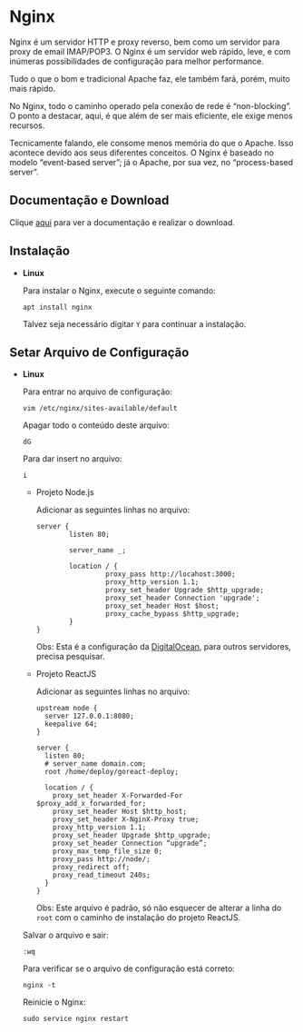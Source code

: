 # Nginx

Nginx é um servidor HTTP e proxy reverso, bem como um servidor para proxy de email IMAP/POP3. O Nginx é um servidor web rápido, leve, e com inúmeras possibilidades de configuração para melhor performance.

Tudo o que o bom e tradicional Apache faz, ele também fará, porém, muito mais rápido.

No Nginx, todo o caminho operado pela conexão de rede é “non-blocking”. O ponto a destacar, aqui, é que além de ser mais eficiente, ele exige menos recursos.

Tecnicamente falando, ele consome menos memória do que o Apache. Isso acontece devido aos seus diferentes conceitos. O Nginx é baseado no modelo “event-based server”; já o Apache, por sua vez, no “process-based server”.

## Documentação e Download

Clique [aqui](http://nginx.org) para ver a documentação e realizar o download.

## Instalação

- **Linux**

  Para instalar o Nginx, execute o seguinte comando:

  ```
  apt install nginx
  ```

  Talvez seja necessário digitar `Y` para continuar a instalação.

## Setar Arquivo de Configuração

- **Linux**

  Para entrar no arquivo de configuração:

  ```
  vim /etc/nginx/sites-available/default
  ```

  Apagar todo o conteúdo deste arquivo:

  ```
  dG
  ```

  Para dar insert no arquivo:

  ```
  i
  ```

  - Projeto Node.js

    Adicionar as seguintes linhas no arquivo:

    ```
    server {
	        listen 80;

	        server_name _;

	        location / {
	                 proxy_pass http://locahost:3000;
	                 proxy_http_version 1.1;
	                 proxy_set_header Upgrade $http_upgrade;
	                 proxy_set_header Connection 'upgrade';
	                 proxy_set_header Host $host;
	                 proxy_cache_bypass $http_upgrade;
	        }
    }
    ```

    Obs: Esta é a configuração da [DigitalOcean](../server/digitalocean.md), para outros servidores, precisa pesquisar.

  - Projeto ReactJS

    Adicionar as seguintes linhas no arquivo:

    ```
    upstream node {
      server 127.0.0.1:8080;
      keepalive 64;
    }

    server {
      listen 80;
      # server_name domain.com;
      root /home/deploy/goreact-deploy;

      location / {
        proxy_set_header X-Forwarded-For $proxy_add_x_forwarded_for;
        proxy_set_header Host $http_host;
        proxy_set_header X-NginX-Proxy true;
        proxy_http_version 1.1;
        proxy_set_header Upgrade $http_upgrade;
        proxy_set_header Connection “upgrade”;
        proxy_max_temp_file_size 0;
        proxy_pass http://node/;
        proxy_redirect off;
        proxy_read_timeout 240s;
      }
    }
    ``` 

    Obs: Este arquivo é padrão, só não esquecer de alterar a linha do `root` com o caminho de instalação do projeto ReactJS.

  Salvar o arquivo e sair:

  ```
  :wq
  ```

  Para verificar se o arquivo de configuração está correto:

  ```
  nginx -t
  ```

  Reinicie o Nginx:

  ```
  sudo service nginx restart
  ```